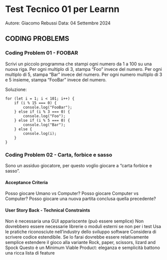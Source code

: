 # Test Tecnico 01 per Learnn

Autore: Giacomo Rebussi
Data: 04 Settembre 2024

## CODING PROBLEMS

### Coding Problem 01 - FOOBAR

Scrivi un piccolo programma che stampi ogni numero da 1 a 100 su una nuova riga.
Per ogni multiplo di 3, stampa “Foo” invece del numero.
Per ogni multiplo di 5, stampa “Bar” invece del numero.
Per ogni numero multiplo di 3 e 5 insieme, stampa “FooBar” invece del numero.

Soluzione:

```
for (let i = 1; i < 101; i++) {
    if (i % 15 === 0) {
        console.log("FooBar");
    } else if (i % 3 === 0) {
        console.log("Foo");
    } else if (i % 5 === 0) {
        console.log("Bar");
    } else {
        console.log(i);
    }
}
```

### Coding Problem 02 - Carta, forbice e sasso

Sono un assiduo giocatore, per questo voglio giocare a “carta forbice e sasso”.

#### Acceptance Criteria

Posso giocare Umano vs Computer?
Posso giocare Computer vs Computer?
Posso giocare una nuova partita conclusa quella precedente?

#### User Story Back - Technical Constraints

Non è necessaria una GUI appariscente (può essere semplice)
Non dovrebbero essere necessarie librerie o moduli esterni se non per i test
Usa le pratiche riconosciute nell’industry dello sviluppo software
Considera di scrivere codice estendibile. Se lo farai dovrebbe essere relativamente semplice estendere il gioco alla variante Rock, paper, scissors, lizard and Spock
Questo è un Minimum Viable Product: eleganza e semplicità battono una ricca lista di feature
